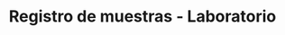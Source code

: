 ---
layout: default
title: Registro de muestras - Laboratorio
parent: Registro de muestras
has_children: True
nav_order: 2
---